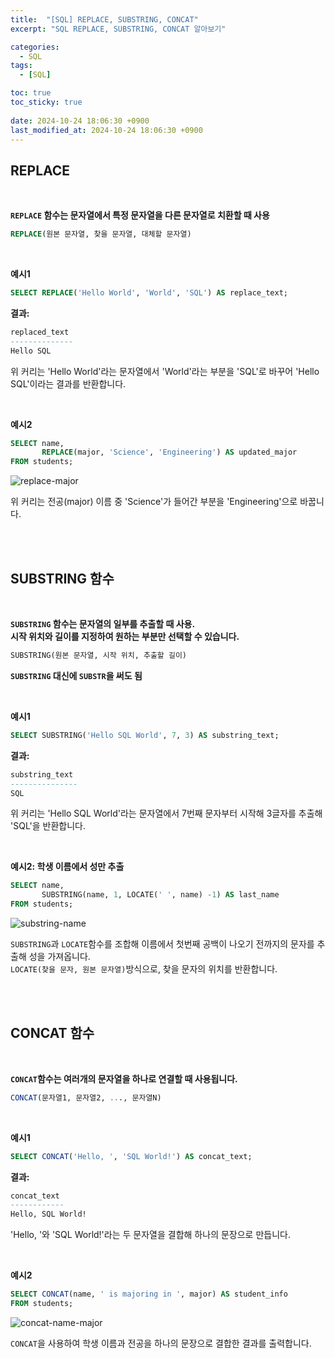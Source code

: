 ```yaml
---
title:  "[SQL] REPLACE, SUBSTRING, CONCAT"
excerpt: "SQL REPLACE, SUBSTRING, CONCAT 알아보기"

categories:
  - SQL
tags:
  - [SQL]

toc: true
toc_sticky: true
 
date: 2024-10-24 18:06:30 +0900
last_modified_at: 2024-10-24 18:06:30 +0900
---
```


## REPLACE

<br>

**```REPLACE``` 함수는 문자열에서 특정 문자열을 다른 문자열로 치환할 때 사용**

```sql
REPLACE(원본 문자열, 찾을 문자열, 대체할 문자열)
```

<br>

**예시1**

```sql
SELECT REPLACE('Hello World', 'World', 'SQL') AS replace_text;
```

**결과:**

```sql
replaced_text
--------------
Hello SQL
```

위 커리는 'Hello World'라는 문자열에서 'World'라는 부분을 'SQL'로 바꾸어 'Hello SQL'이라는 결과를 반환합니다.

<br>

**예시2**

```sql
SELECT name,
       REPLACE(major, 'Science', 'Engineering') AS updated_major
FROM students;
```

![replace-major](https://github.com/user-attachments/assets/ec25e7fb-51a5-4fae-b826-2fd0ec790add)

위 커리는 전공(major) 이름 중 'Science'가 들어간 부분을 'Engineering'으로 바꿉니다.

<br>

<br>

## SUBSTRING 함수

<br>

**```SUBSTRING``` 함수는 문자열의 일부를 추출할 때 사용.**  
**시작 위치와 길이를 지정하여 원하는 부분만 선택할 수 있습니다.**

```sql
SUBSTRING(원본 문자열, 시작 위치, 추출할 길이)
```

**```SUBSTRING``` 대신에 ```SUBSTR```을 써도 됨**

<br>

**예시1**

```sql
SELECT SUBSTRING('Hello SQL World', 7, 3) AS substring_text;
```

**결과:**

```sql
substring_text
---------------
SQL
```

위 커리는 'Hello SQL World'라는 문자열에서 7번째 문자부터 시작해 3글자를 추출해 'SQL'을 반환합니다.

<br>

**예시2: 학생 이름에서 성만 추출**

```sql
SELECT name,
       SUBSTRING(name, 1, LOCATE(' ', name) -1) AS last_name
FROM students;
```

![substring-name](https://github.com/user-attachments/assets/f993e067-ea84-4801-bbc8-13542bbb0aff)

```SUBSTRING```과 ```LOCATE```함수를 조합해 이름에서 첫번째 공백이 나오기 전까지의 문자를 추출해 성을 가져옵니다.  
```LOCATE(찾을 문자, 원본 문자열)```방식으로, 찾을 문자의 위치를 반환합니다.

<br>

<br>

## CONCAT 함수

<br>

**```CONCAT```함수는 여러개의 문자열을 하나로 연결할 때 사용됩니다.**

```sql
CONCAT(문자열1, 문자열2, ..., 문자열N)
```

<br>

**예시1**

```sql
SELECT CONCAT('Hello, ', 'SQL World!') AS concat_text;
```

**결과:**

```sql
concat_text
------------
Hello, SQL World!
```

'Hello, '와 'SQL World!'라는 두 문자열을 결합해 하나의 문장으로 만듭니다.

<br>

**예시2**

```sql
SELECT CONCAT(name, ' is majoring in ', major) AS student_info
FROM students;
```

![concat-name-major](https://github.com/user-attachments/assets/316c20ed-d49d-4122-b8e2-1af39a27dea2)

```CONCAT```을 사용하여 학생 이름과 전공을 하나의 문장으로 결합한 결과를 출력합니다.
